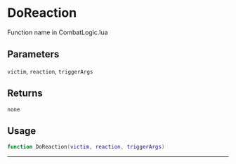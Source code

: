 # DoReaction
Function name in CombatLogic.lua
## Parameters
`victim`, `reaction`, `triggerArgs`
## Returns
`none`
## Usage
```lua
function DoReaction(victim, reaction, triggerArgs)
```
---
